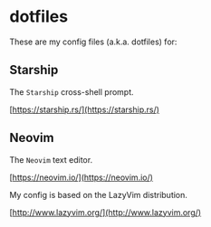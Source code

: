 # dotfiles
These are my config files (a.k.a. dotfiles) for:

## Starship
The `Starship` cross-shell prompt.

[https://starship.rs/](https://starship.rs/)

## Neovim
The `Neovim` text editor.

[https://neovim.io/](https://neovim.io/)

My config is based on the LazyVim distribution.

[http://www.lazyvim.org/](http://www.lazyvim.org/)

